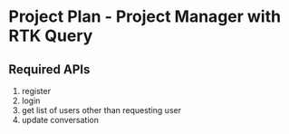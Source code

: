 # Project Plan - Project Manager with RTK Query

## Required APIs

1. register
2. login
3. get list of users other than requesting user
4. update conversation
